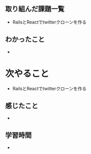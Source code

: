 ## 取り組んだ課題一覧
- RailsとReactでtwitterクローンを作る
## わかったこと
- 
# 次やること
- RailsとReactでtwitterクローンを作る
## 感じたこと
- 
## 学習時間
- 